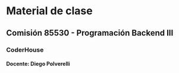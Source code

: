 # Material de clase
## Comisión 85530 - Programación Backend III
### CoderHouse

#### Docente: Diego Polverelli